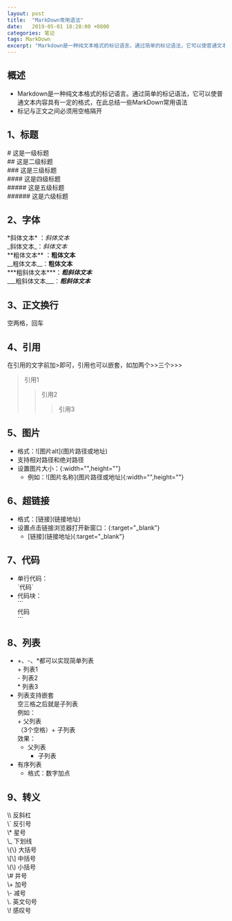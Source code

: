 ```yaml
---
layout: post
title:  "MarkDown常用语法"
date:   2019-05-01 18:28:00 +0800
categories: 笔记
tags: MarkDown 
excerpt: "Markdown是一种纯文本格式的标记语言。通过简单的标记语法，它可以使普通文本内容具有一定的格式，在此总结一些MarkDown常用语法，持续更新中..."
---
```


## 概述
+ Markdown是一种纯文本格式的标记语言。通过简单的标记语法，它可以使普通文本内容具有一定的格式，在此总结一些MarkDown常用语法
+ 标记与正文之间必须用空格隔开

## 1、标题
\# 这是一级标题  
\#\# 这是二级标题  
\#\#\# 这是三级标题  
\#\#\#\# 这是四级标题  
\#\#\#\#\# 这是五级标题  
\#\#\#\#\#\# 这是六级标题  

## 2、字体 
\*斜体文本\* ：*斜体文本*  
\_斜体文本\_：_斜体文本_  
\*\*粗体文本\*\* ：**粗体文本**  
\_\_粗体文本\_\_：__粗体文本__  
\*\*\*粗斜体文本\*\*\*：***粗斜体文本***  
\_\_\_粗斜体文本\_\_\_：___粗斜体文本___

## 3、正文换行
空两格，回车

## 4、引用
在引用的文字前加\>即可，引用也可以嵌套，如加两个\>\>三个\>\>\>
>引用1 
>>引用2
>>>引用3

## 5、图片
+ 格式：\!\[图片alt\]\(图片路径或地址\)
+ 支持相对路径和绝对路径
+ 设置图片大小：\{:width="",height=""\}  
   + 例如：\!\[图片名称\]\(图片路径或地址\)\{:width="",height=""\}

## 6、超链接
+ 格式：\[链接\]\(链接地址\)
+ 设置点击链接浏览器打开新窗口：\{:target="\_blank"\}  
   + \[链接\]\(链接地址\)\{:target="\_blank"\} 

## 7、代码
+ 单行代码：  
\`代码\`
+ 代码块：  
\`\`\`  
代码  
\`\`\`

## 8、列表
+ \+、\-、\*都可以实现简单列表  
\+  列表1  
\-  列表2  
\*  列表3  
+ 列表支持嵌套  
空三格之后就是子列表  
例如：   
\+ 父列表  
（3个空格）\+ 子列表   
效果：    
   + 父列表  
      + 子列表  
+ 有序列表
   + 格式：数字加点

## 9、转义  
\\\ 反斜杠  
\\` 反引号  
\\* 星号  
\\_ 下划线  
\\{\\} 大括号  
\\[\\] 中括号  
\\(\\) 小括号  
\\# 井号  
\\+ 加号  
\\- 减号  
\\. 英文句号  
\\! 感叹号  